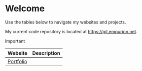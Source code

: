 # Welcome

Use the tables below to navigate my websites and projects.

My current code repository is located at https://git.empurion.net.

> [!IMPORTANT]
> |   Website   |   Description   |
> |------|------|
> |   [Portfolio](https://empurion.net)   |      |
